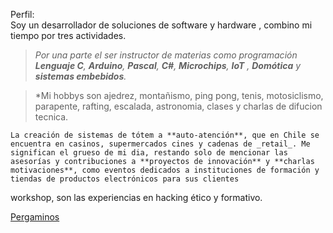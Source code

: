 Perfil:  
Soy un desarrollador de soluciones de software y hardware , combino mi tiempo por tres actividades.

  >*Por una parte el ser instructor de materias como programación **Lenguaje C**, **Arduino**, **Pascal**, **C#**, **Microchips**, **IoT** , **Domótica** y **sistemas embebidos**.*

 >*Mi hobbys son ajedrez, montañismo, ping pong, tenis, motosiclismo, parapente, rafting, escalada, astronomia, clases y charlas de difucion tecnica.

    La creación de sistemas de tótem a **auto-atención**, que en Chile se encuentra en casinos, supermercados cines y cadenas de _retail_. Me significan el grueso de mi dia, restando solo de mencionar las  asesorías y contribuciones a **proyectos de innovación** y **charlas motivaciones**, como eventos dedicados a instituciones de formación y tiendas de productos electrónicos para sus clientes
 workshop,  son las experiencias en hacking ético y formativo.


[Pergaminos](https://drive.google.com/drive/folders/1Nla8_eYAxM96T-W4cR5ifOVbdbFjsllW?usp=sharing)


